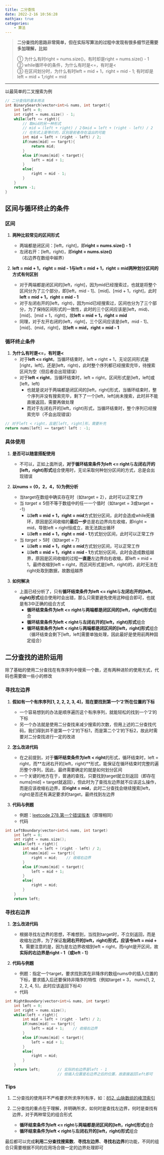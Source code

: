 ```yaml
---
title: 二分查找
date: 2022-2-16 10:56:28
mathjax: true
categories: 
    - 算法
---
```


> **二分查找的思路非常简单，但在实际写算法的过程中发现有很多细节还需要多加理解，比如**  
> 
> ① 为什么有时right = nums.size()，有时却是right = nums.size() - 1  
> ② while循环中的条件，为什么有时是<=，有时是<  
> ③ 在区间划分时，为什么有时left = mid + 1，right = mid - 1; 有时却是left = mid + 1,right = mid


<!-- more -->

---

以最简单的二叉搜索为例
~~~c++
// 二分查找的基本用法
int BinarySearch(vector<int>& nums, int target){
    int left = 0;
    int right = nums.size() - 1;
    while(left <= right){
        // 取mid的另一种形式
        // mid = (left + right) / 2与mid = left + (right - left) / 2
        // 在形式上是等价的，区别是前者存在溢出的可能
        int mid = left + (right - left) / 2;    
        if(nums[mid] == targrt){
            return mid;
        }
        else if(nums[mid] < target){
            left = mid + 1;
        }
        else{
            right = mid - 1;
        }
    }
    return -1;
}
~~~

## 区间与循环终止的条件
### 区间

1. **两种比较常见的区间形式**
   - 两端都是闭区间：[left，right]，即**right = nums.size() - 1**
   - 左闭右开：[left，right)，即**right = nums.size()**（右边界在数组中越界）

2. **left = mid + 1，right = mid - 1与left = mid + 1，right = mid两种划分区间的方式有何区别**
   - 对于两端都是闭区间的[left，right]，因为mid已经搜索过，也就是将整个区间分为了三个部分，即[left，mid - 1]、[mid]、[mid + 1，right]，此时**left = mid + 1，right = mid - 1**
   - 对于左闭右开的[left，right)，因为mid已经搜索过，区间也分为了三个部分，为了保持区间形式的一致性，此时的三个区间应该是[left，mid)、[mid]、[mid + 1，right)，故**left = mid + 1，right = mid**
   - 同理，对于左开右闭的(left，right]，三个区间应该是(left，mid - 1]、[mid]、(mid，right]，故**left = mid，right = mid - 1**

### 循环终止条件
1. **为什么有时是<=，有时是<**
   - 对于**left <= right**，当循环结束时，left = right + 1，无论区间形式是[right，left]，还是[left，right)，此时整个序列都已经搜索完毕，待搜索区间为空（但后者会出现错误）
   - 对于**left < right**，当循环结束时，left = right，区间形式是[left，left]或[left，left)
     - 也就是说对于两端都是闭区间的[left，right]形式，当循环结束时，整个序列并没有搜索完毕，剩下了一个[left，left]尚未搜索，此时并不能直接返回，需要再做处理
     - 而对于左闭右开的[left，right)形式，当循环结束时，整个序列已经搜索完毕（不会出现错误）

~~~c++
// 对于left < right，且是[left, right]形，需要补充
return nums[left] == target? left : -1;
~~~

### 具体使用
1. **是否可以随意搭配使用**
   - 不可以，正如上面所说，**对于循环结束条件为left <= right**与**左闭右开的[left，right)形式**组合使用时，无论采取何种划分区间的方式，总是会出现错误

2. **以nums = {0，2，4，5}为例分析**
   - 当target在数组中确实存在时（如target = 2），此时可以正常工作
   - 当 $\displaystyle target \le  5$但不等于数组中的任一一个值时（如target = 3或target = -1）
     - 以**left = mid + 1，right = mid**方式划分区间，此时会造成while死循环，原因是区间收缩的**最后一步**总是右边界向左收缩，即right = mid，导致left = right恒成立，故无法跳出循环
     - 以**left = mid + 1，right = mid - 1**方式划分区间，此时可以正常工作
   - 当 $\displaystyle target >  5$时（如target = 7）
     - 以**left = mid + 1，right = mid**方式划分区间，可以正常工作
     - 以**left = mid + 1，right = mid - 1**方式划分区间，此时会造成数组越界，原因是区间收缩的过程**一直是**左边界向右收缩，即left = mid + 1，最终收缩到left = right，而区间形式是[left，right)的，此时无法在right处取到数据，故数组越界

3. **如何解决**
   - 上面已经分析了，只有**循环结束条件为left <= right**与**左闭右开的[left，right)形式**组合使用时会出错，那么只需要避免使用这种组合即可，也就是有3中正确的组合方式
     - **循环结束条件为left <= right**与**两端都是闭区间的[left，right]形式**组合
     - **循环结束条件为left < right**与**左闭右开的[left，right)形式**组合
     - **循环结束条件为left < right**与**两端都是闭区间的[left，right]形式**组合（循环结束会剩下[left，left]需要单独处理，因此最好是使用前两种固定组合）

## 二分查找的进阶运用

除了基础的使用二分查找在有序序列中搜索一个数，还有两种进阶的使用方式，代码也需要做一些小的修改

### 寻找左边界

1. **假如有一个有序序列[1, 2, 2, 2, 3, 4]，现在要找到第一个’2‘所在位置的下标**
   - 一个容易想到的办法是顺序遍历这个有序序列，就能轻松的找到一个’2‘的下标
   - 另一个办法就是使用二分查找来减少搜索的次数，但用上述的二分查找代码，我们得到并不是第一个’2‘的下标1，而是第二个’2‘的下标2，故此时需要对二分查找进行一定的改进

2. **怎么改进代码**
   - 在之前提到，对于**循环结束条件为left < right**的形式，循环结束时，left = right，而**左闭右开的[left，right)**形式，能保证在循环结束时完整的遍历整个序列，因此，最终需要确定的就是如何划分区间
   - 一个关键的地方在于，普通的查找，只要找到target就立刻返回（即存在nums[mid] = target就返回），但此时为了查找左边界就不应该这么操作，而是应该收缩右边界，即**right = mid**，此时二分查找会继续搜索[left，right)是否还有满足要求的target，最终找到左边界

3. **代码与例题**
    - 例题：[leetcode 278.第一个错误版本](https://leetcode-cn.com/problems/first-bad-version/)（原理相同）
    - 代码

~~~c++
int LeftBoundary(vector<int>& nums, int target)
    int left = 0;
    int right = nums.size();
    while(left < right){
        int mid = left + (right - left) / 2;    
        if(nums[mid] == targrt){
            right = mid;    // 收缩右边界
        }
        else if(nums[mid] < target){
            left = mid + 1;
        }
        else{
            right = mid;
        }
    }
    return left;
~~~

### 寻找右边界 
1. **怎么改进代码**
   - 根据寻找左边界的思想，不难想到，当找到target时，不立刻返回，而是收缩左边界，为了保证**左闭右开的[left，right)**形式，应该令**left = mid + 1**，需要注意的是，因为是左边界收缩到left = right，而right是开区间，故**实际的右边界是right - 1（或left - 1）**

2. **代码与例题**
   - 例题：指定一个target，要求找到其在非降序的数组nums中的插入位置的下标，要求插入后还要保持非降序的特性（例如target = 3， nums[1, 2, 2, 2, 4, 5]，此时应该返回下标4）
   - 代码

~~~c++
int RightBoundary(vector<int>& nums, int target)
    int left = 0;
    int right = nums.size();
    while(left < right){
        int mid = left + (right - left) / 2;    
        if(nums[mid] == targrt){
            left = mid + 1;    // 收缩右边界
        }
        else if(nums[mid] < target){
            left = mid + 1;
        }
        else{
            right = mid;
        }
    }
    return left;        // 实际的右边界是left - 1
                        // 但插入位置是右边界之后的位置，故直接返回left即可
~~~

### Tips
1. 二分查找的使用并不严格要求所求序列有序，如：[852. 山脉数组的峰顶索引](https://leetcode-cn.com/problems/peak-index-in-a-mountain-array/)
 
2. 二分查找的重点在于理解，并明确所求，如何时是查找左边界，何时是查找有边界，对于两种常见的组合形式
   - **循环结束条件为left <= right**与**两端都是闭区间的[left，right]形式**组合
   - **循环结束条件为left < right**与**左闭右开的[left，right)形式**组合

最后都可以完成**利用二分查找搜索数**、**寻找左边界**、**寻找右边界**的功能，不同的组合只需要根据不同的应用场合做一定的边界处理即可  


